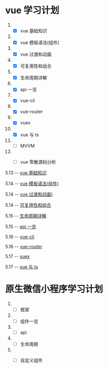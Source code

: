 
# vue 学习计划

1. - [x] vue 基础知识
2. - [x] vue 模板语法(组件)
3. - [x] vue 过渡和动画
4. - [x] 可复用性和组合
4. - [x] 生命周期详解
5. - [x] api 一览
5. - [x] vue-cli
6. - [x] vue-router
7. - [x] vuex
8. - [x] vue 与 ts
9. - [ ] MVVM
10. - [ ] vue 零散源码分析



5.13 -- [vue 基础知识](./vue/基础知识.md)

5.14 -- [vue 模板语法(组件)](./vue/vue组件.md)

5.14 -- [vue 过渡和动画)](./vue/过度和动画.md)

5.14 -- [可复用性和组合](./vue/复用和组合.md)

5.15 -- [生命周期详解](./vue/生命周期.md)

5.15 -- [api 一览](./vue/api一览.md)

5.16 -- [vue-cli](./vue/vue-cli.md)

5.16 -- [vue-router](./vue/vue-router.md)

5.17 -- [vuex](./vue/vuex.md)

5.17 -- [vue 与 ts](./vue/vue-property-decorator.md)


# 原生微信小程序学习计划

1. -[ ] 框架
1. -[ ] 组件一览
1. -[ ] api
1. -[ ] 生命周期
1. -[ ] 自定义组件











